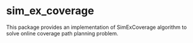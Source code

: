 # sim_ex_coverage
This package provides an implementation of SimExCoverage algorithm to solve online coverage path planning problem.

